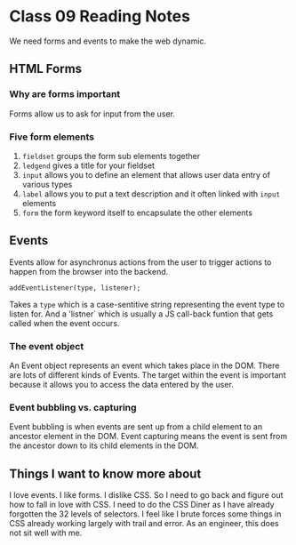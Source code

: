 # Class 09 Reading Notes

We need forms and events to make the web dynamic.

## HTML Forms

### Why are forms important

Forms allow us to ask for input from the user.

### Five form elements

1. `fieldset` groups the form sub elements together
2. `ledgend` gives a title for your fieldset
3. `input` allows you to define an element that allows user data entry of various types
4. `label` allows you to put a text description and it often linked with `input` elements
5. `form` the form keyword itself to encapsulate the other elements

## Events

Events allow for asynchronus actions from the user to trigger actions to happen from the browser into the backend. 

```
addEventListener(type, listener);
```

Takes a `type` which is a case-sentitive string representing the event type to listen for. And a 'listner` which is usually a JS call-back funtion that gets called when the event occurs. 

### The event object

An Event object represents an event which takes place in the DOM. There are lots of different kinds of Events. The target within the event is important because it allows you to access the data entered by the user. 

### Event bubbling vs. capturing 

Event bubbling is when events are sent up from a child element to an ancestor element in the DOM.  Event capturing means the event is sent from the ancestor down to its child elements in the DOM. 

## Things I want to know more about

I love events.  I like forms.  I dislike CSS.  So I need to go back and figure out how to fall in love with CSS.  I need to do the CSS Diner as I have already forgotten the 32 levels of selectors.  I feel like I brute forces some things in CSS already working largely with trail and error.  As an engineer, this does not sit well with me. 